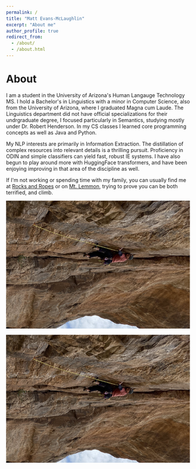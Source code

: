 ```yaml
---
permalink: /
title: "Matt Evans-McLaughlin"
excerpt: "About me"
author_profile: true
redirect_from: 
  - /about/
  - /about.html
---
```


# About
I am a student in the University of Arizona's Human Langauge Technology MS. I hold a Bachelor's in Linguistics with a minor in Computer Science, also from the University of Arizona, where I graduated Magna cum Laude. The Linguistics department did not have official specializations for their undrgraduate degree, I focused particularly in Semantics, studying mostly under Dr. Robert Henderson. In my CS classes I learned core programming concepts as well as Java and Python.

My NLP interests are primarily in Information Extraction. The distillation of complex resources into relevant details is a thrilling pursuit. Proficiency in ODIN and simple classifiers can yield fast, robust IE systems. I have also begun to play around more with HuggingFace transformers, and have been enjoying improving in that area of the discipline as well.

If I'm not working or spending time with my family, you can usually find me at [Rocks and Ropes](https://rocksandropes.com/) or on [Mt. Lemmon](https://www.mountainproject.com/area/106822076/mount-lemmon-santa-catalina-mountains), trying to prove you can be both terrified, and climb. 

![Go Speed Racer at Pinhead Wall on Mt. Lemmon](/images/climbing.png)

<div style="text-align: center;">
    <img src="/images/climbing.png" alt="Go Speed Racer at Pinhead Wall on Mt. Lemmon">
</div>
